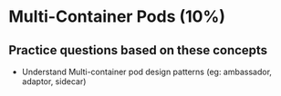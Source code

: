 # Multi-Container Pods (10%)

## Practice questions based on these concepts

* Understand Multi-container pod design patterns (eg: ambassador, adaptor, sidecar)
